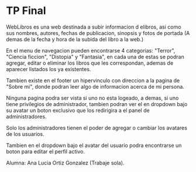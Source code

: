 # TP Final

WebLibros es una web destinada a subir informacion d elibros, asi como sus nombres, autores, fechas de publicacion, sinopsis y fotos de portada (A demas de la fecha y hora de la subida del libro a la web.)

En el menu de navegacion pueden encontrarse 4 categorias: "Terror", "Ciencia ficcion", "Distopia" y "Fantasia", en cada una de estas se podran agregar, editar o eliminar los libros que les correspondan, ademas de aparecer listados los ya existentes.

Tambien existe en el footer un hipervinculo con direccion a la pagina de "Sobre mi", donde podran leer algo de informacion acerca de mi persona.

Ninguna pagina podra ser vista si uno no esta logeado, a demas, si uno tiene privilegios de administrador, tambien podran ver el en dropdown bajo su avatar un boton exclusivo que los redirigira a el panel de administradores.

Solo los administradores tienen el poder de agregar o cambiar los avatares de los usuarios.

Tambien en el dropdown bajo el avatar del usuario podra encontrarse un boton para editar el perfil activo.

Alumna: Ana Lucia Ortiz Gonzalez (Trabaje sola).